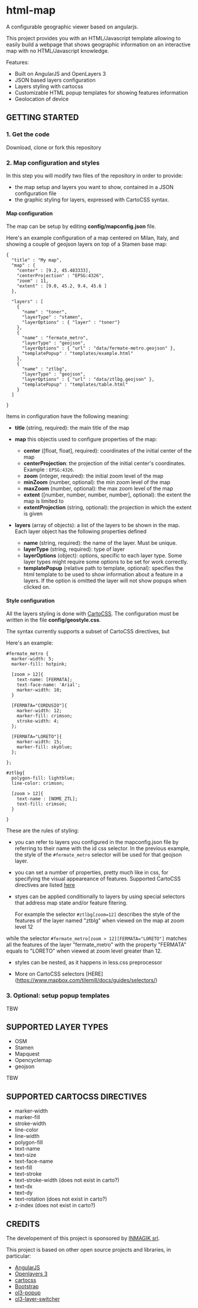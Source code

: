 # html-map
A configurable geographic viewer based on angularjs.

This project provides you with an HTML/Javascript template allowing to easily build a webpage that shows geographic information on an interactive map with no HTML/Javascript knowledge.


Features:

* Built on AngularJS and OpenLayers 3
* JSON based layers configuration
* Layers styling with cartocss
* Customizable HTML popup templates for showing features information
* Geolocation of device


## GETTING STARTED

### 1. Get the code

Download, clone or fork this repository


### 2. Map configuration and styles

In this step you will modify two files of the repository in order to provide:

* the map setup and layers you want to show, contained in a JSON configuration file
* the graphic styling for layers, expressed with CartoCSS syntax.



#### Map configuration
The map can be setup by editing  **config/mapconfig.json** file.

Here's an example configuration of a map centered on Milan, Italy, and showing a couple of geojson layers on top of a Stamen base map:

	{
	  "title" : "My map",
	  "map" : {
	    "center" : [9.2, 45.483333],
	    "centerProjection" : "EPSG:4326",
	    "zoom" : 11,
	    "extent" : [9.0, 45.2, 9.4, 45.6 ]
	  },

	  "layers" : [
	    {
	      "name" : "toner",
	      "layerType" : "stamen",
	      "layerOptions" : { "layer" : "toner"}
	    },
	    {
	      "name" : "fermate_metro",
	      "layerType" : "geojson",
	      "layerOptions" : { "url" : "data/fermate-metro.geojson" },
	      "templatePopup" : "templates/example.html"
	    },
	    {
	      "name" : "ztlbg",
	      "layerType" : "geojson",
	      "layerOptions" : { "url" : "data/ztlbg.geojson" },
	      "templatePopup" : "templates/table.html"
	    }
	  ]

	}


Items in configuration have the following meaning:

* **title** (string, required): the main title of the map

* **map** this objectis used to configure properties of the map:
	* **center** ([float, float], required): coordinates of the initial center of the map
	* **centerProjection**: the projection of the initial center's coordinates. Example : `EPSG:4326`.
	* **zoom** (integer, required): the initial zoom level of the map
	* **minZoom** (number, optional): the min zoom level of the map
	* **maxZoom** (number, optional): the max zoom level of the map
	* **extent** ([number, number, number, number], optional): the extent the map is limited to
	* **extentProjection** (string, optional): the projection in which the extent is given

* **layers** (array of objects): a list of the layers to be shown in the map. Each layer object has the following properties defined
	* **name** (string, required): the name of the layer. Must be unique.
	* **layerType** (string, required): type of layer
	* **layerOptions** (object): options, specific to each layer type. Some layer types might require some options to be set for work correctly.
	* **templatePopup** (relative path to template, optional): specifies the html template to be used to show information about a feature in a layers. If the option is omitted the layer will not show popups when clicked on.


#### Style configuration

All the layers styling is done with [CartoCSS](https://github.com/mapbox/carto). The configuration must be written in the file **config/geostyle.css**.

The syntax currently supports a subset of CartoCSS directives, but

Here's an example:

```
#fermate_metro {
  marker-width: 5;
  marker-fill: hotpink;

  [zoom > 12]{
    text-name: [FERMATA];
    text-face-name: 'Arial';
    marker-width: 10;
  }

  [FERMATA="CORDUSIO"]{
    marker-width: 12;
    marker-fill: crimson;
    stroke-width: 4;
  };

  [FERMATA="LORETO"]{
    marker-width: 15;
    marker-fill: skyblue;
  };

};

#ztlbg{
  polygon-fill: lightblue;
  line-color: crimson;

  [zoom > 12]{
    text-name : [NOME_ZTL];
    text-fill: crimson;
  }

}
```

These are the rules of styling:

*  you can refer to layers you configured in the mapconfig.json file by referring to their name with the id css selector.
 In the previous example, the style of the `#fermate_metro` selector will be used for that geojson layer.

* you can set a number of properties, pretty much like in css, for specifying the visual appeareance of features. Supported CartoCSS directives are listed [here](#supported_cartocss_directives)

* styes can be applied conditionally to layers by using special selectors that address map state and/or feature fitering.

	For example the selector `#ztlbg[zoom=12]` describes the style of the features of the layer named "ztblg" when viewed on the map at zoom level 12

 while the selector `#fermate_metro[zoom > 12][FERMATA="LORETO"]` matches all the features of the layer "fermate_metro" with the property "FERMATA" equals to "LORETO" when viewed at zoom level greater than 12.

* styles can be nested, as it happens in less.css preprocessor


* More on CartoCSS selectors [HERE] (https://www.mapbox.com/tilemill/docs/guides/selectors/)


### 3. Optional: setup popup templates
TBW


## SUPPORTED LAYER TYPES

* OSM
* Stamen
* Mapquest
* Opencyclemap
* geojson

TBW

<a id="supported_cartocss_directives"></a>
## SUPPORTED CARTOCSS DIRECTIVES

* marker-width
* marker-fill
* stroke-width
* line-color
* line-width
* polygon-fill
* text-name
* text-size
* text-face-name
* text-fill
* text-stroke
* text-stroke-width (does not exist in carto?)
* text-dx
* text-dy
* text-rotation (does not exist in carto?)
* z-index (does not exist in carto?)



## CREDITS
The developement of this project is sponsored by [INMAGIK srl](http://inmagik.com/).


This project is based on other open source projects and libraries, in particular:

* [AngularJS]()
* [Openlayers 3]()
* [cartocss]()
* [Bootstrap]()
* [ol3-popup]()
* [ol3-layer-switcher]()
